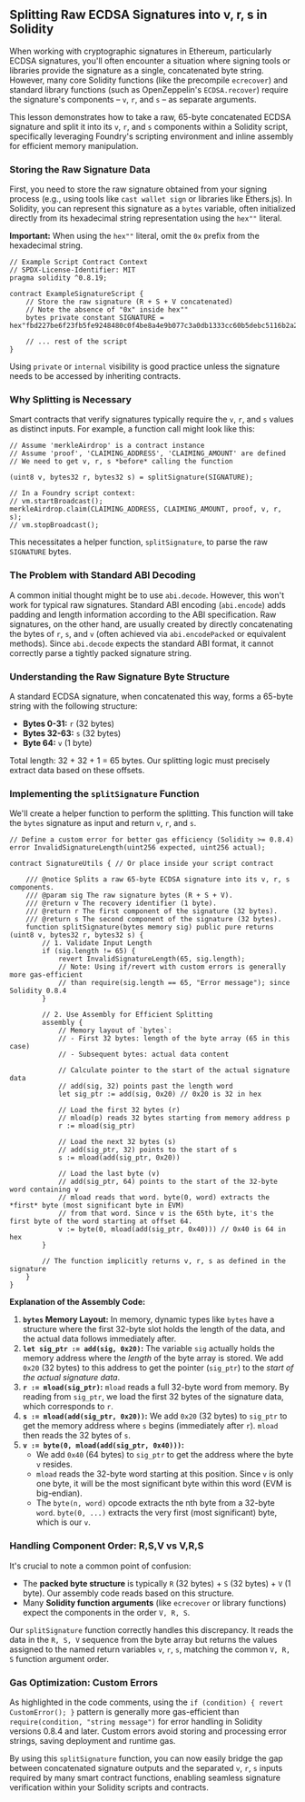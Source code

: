 ## Splitting Raw ECDSA Signatures into v, r, s in Solidity

When working with cryptographic signatures in Ethereum, particularly ECDSA signatures, you'll often encounter a situation where signing tools or libraries provide the signature as a single, concatenated byte string. However, many core Solidity functions (like the precompile `ecrecover`) and standard library functions (such as OpenZeppelin's `ECDSA.recover`) require the signature's components – `v`, `r`, and `s` – as separate arguments.

This lesson demonstrates how to take a raw, 65-byte concatenated ECDSA signature and split it into its `v`, `r`, and `s` components within a Solidity script, specifically leveraging Foundry's scripting environment and inline assembly for efficient memory manipulation.

### Storing the Raw Signature Data

First, you need to store the raw signature obtained from your signing process (e.g., using tools like `cast wallet sign` or libraries like Ethers.js). In Solidity, you can represent this signature as a `bytes` variable, often initialized directly from its hexadecimal string representation using the `hex""` literal.

**Important:** When using the `hex""` literal, omit the `0x` prefix from the hexadecimal string.

```solidity
// Example Script Contract Context
// SPDX-License-Identifier: MIT
pragma solidity ^0.8.19;

contract ExampleSignatureScript {
    // Store the raw signature (R + S + V concatenated)
    // Note the absence of "0x" inside hex""
    bytes private constant SIGNATURE = hex"fbd227be6f23fb5fe9248480c0f4be8a4e9b077c3a0db1333cc60b5debc5116b2a2a06c24085d807c830ba";

    // ... rest of the script
}
```

Using `private` or `internal` visibility is good practice unless the signature needs to be accessed by inheriting contracts.

### Why Splitting is Necessary

Smart contracts that verify signatures typically require the `v`, `r`, and `s` values as distinct inputs. For example, a function call might look like this:

```solidity
// Assume 'merkleAirdrop' is a contract instance
// Assume 'proof', 'CLAIMING_ADDRESS', 'CLAIMING_AMOUNT' are defined
// We need to get v, r, s *before* calling the function

(uint8 v, bytes32 r, bytes32 s) = splitSignature(SIGNATURE);

// In a Foundry script context:
// vm.startBroadcast();
merkleAirdrop.claim(CLAIMING_ADDRESS, CLAIMING_AMOUNT, proof, v, r, s);
// vm.stopBroadcast();
```

This necessitates a helper function, `splitSignature`, to parse the raw `SIGNATURE` bytes.

### The Problem with Standard ABI Decoding

A common initial thought might be to use `abi.decode`. However, this won't work for typical raw signatures. Standard ABI encoding (`abi.encode`) adds padding and length information according to the ABI specification. Raw signatures, on the other hand, are usually created by directly concatenating the bytes of `r`, `s`, and `v` (often achieved via `abi.encodePacked` or equivalent methods). Since `abi.decode` expects the standard ABI format, it cannot correctly parse a tightly packed signature string.

### Understanding the Raw Signature Byte Structure

A standard ECDSA signature, when concatenated this way, forms a 65-byte string with the following structure:

*   **Bytes 0-31:** `r` (32 bytes)
*   **Bytes 32-63:** `s` (32 bytes)
*   **Byte 64:** `v` (1 byte)

Total length: 32 + 32 + 1 = 65 bytes. Our splitting logic must precisely extract data based on these offsets.

### Implementing the `splitSignature` Function

We'll create a helper function to perform the splitting. This function will take the `bytes` signature as input and return `v`, `r`, and `s`.

```solidity
// Define a custom error for better gas efficiency (Solidity >= 0.8.4)
error InvalidSignatureLength(uint256 expected, uint256 actual);

contract SignatureUtils { // Or place inside your script contract

    /// @notice Splits a raw 65-byte ECDSA signature into its v, r, s components.
    /// @param sig The raw signature bytes (R + S + V).
    /// @return v The recovery identifier (1 byte).
    /// @return r The first component of the signature (32 bytes).
    /// @return s The second component of the signature (32 bytes).
    function splitSignature(bytes memory sig) public pure returns (uint8 v, bytes32 r, bytes32 s) {
        // 1. Validate Input Length
        if (sig.length != 65) {
            revert InvalidSignatureLength(65, sig.length);
            // Note: Using if/revert with custom errors is generally more gas-efficient
            // than require(sig.length == 65, "Error message"); since Solidity 0.8.4
        }

        // 2. Use Assembly for Efficient Splitting
        assembly {
            // Memory layout of `bytes`:
            // - First 32 bytes: length of the byte array (65 in this case)
            // - Subsequent bytes: actual data content

            // Calculate pointer to the start of the actual signature data
            // add(sig, 32) points past the length word
            let sig_ptr := add(sig, 0x20) // 0x20 is 32 in hex

            // Load the first 32 bytes (r)
            // mload(p) reads 32 bytes starting from memory address p
            r := mload(sig_ptr)

            // Load the next 32 bytes (s)
            // add(sig_ptr, 32) points to the start of s
            s := mload(add(sig_ptr, 0x20))

            // Load the last byte (v)
            // add(sig_ptr, 64) points to the start of the 32-byte word containing v
            // mload reads that word. byte(0, word) extracts the *first* byte (most significant byte in EVM)
            // from that word. Since v is the 65th byte, it's the first byte of the word starting at offset 64.
            v := byte(0, mload(add(sig_ptr, 0x40))) // 0x40 is 64 in hex
        }

        // The function implicitly returns v, r, s as defined in the signature
    }
}
```

**Explanation of the Assembly Code:**

1.  **`bytes` Memory Layout:** In memory, dynamic types like `bytes` have a structure where the first 32-byte slot holds the length of the data, and the actual data follows immediately after.
2.  **`let sig_ptr := add(sig, 0x20)`:** The variable `sig` actually holds the memory address where the *length* of the byte array is stored. We add `0x20` (32 bytes) to this address to get the pointer (`sig_ptr`) to the *start of the actual signature data*.
3.  **`r := mload(sig_ptr)`:** `mload` reads a full 32-byte word from memory. By reading from `sig_ptr`, we load the first 32 bytes of the signature data, which corresponds to `r`.
4.  **`s := mload(add(sig_ptr, 0x20))`:** We add `0x20` (32 bytes) to `sig_ptr` to get the memory address where `s` begins (immediately after `r`). `mload` then reads the 32 bytes of `s`.
5.  **`v := byte(0, mload(add(sig_ptr, 0x40)))`:**
    *   We add `0x40` (64 bytes) to `sig_ptr` to get the address where the byte `v` resides.
    *   `mload` reads the 32-byte word starting at this position. Since `v` is only one byte, it will be the most significant byte within this word (EVM is big-endian).
    *   The `byte(n, word)` opcode extracts the nth byte from a 32-byte `word`. `byte(0, ...)` extracts the very first (most significant) byte, which is our `v`.

### Handling Component Order: R,S,V vs V,R,S

It's crucial to note a common point of confusion:

*   The **packed byte structure** is typically `R` (32 bytes) + `S` (32 bytes) + `V` (1 byte). Our assembly code reads based on this structure.
*   Many **Solidity function arguments** (like `ecrecover` or library functions) expect the components in the order `V, R, S`.

Our `splitSignature` function correctly handles this discrepancy. It reads the data in the `R, S, V` sequence from the byte array but returns the values assigned to the named return variables `v`, `r`, `s`, matching the common `V, R, S` function argument order.

### Gas Optimization: Custom Errors

As highlighted in the code comments, using the `if (condition) { revert CustomError(); }` pattern is generally more gas-efficient than `require(condition, "string message")` for error handling in Solidity versions 0.8.4 and later. Custom errors avoid storing and processing error strings, saving deployment and runtime gas.

By using this `splitSignature` function, you can now easily bridge the gap between concatenated signature outputs and the separated `v`, `r`, `s` inputs required by many smart contract functions, enabling seamless signature verification within your Solidity scripts and contracts.